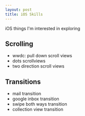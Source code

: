 ```yaml
---
layout: post
title: iOS Skills
---
```


iOS things I'm interested in exploring

## Scrolling

- wwdc: pull down scroll views
- dots scrollviews
- two direction scroll views

## Transitions

- mail transition
- google inbox transition
- swipe both ways transition
- collection view transition